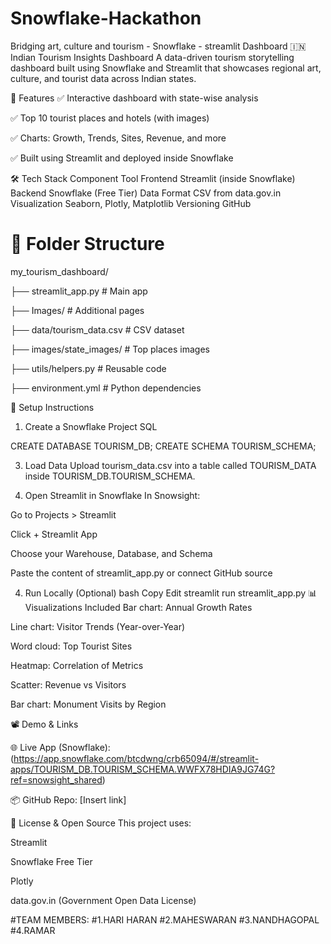 # Snowflake-Hackathon
Bridging art, culture and tourism - Snowflake - streamlit Dashboard
🇮🇳 Indian Tourism Insights Dashboard
A data-driven tourism storytelling dashboard built using Snowflake and Streamlit that showcases regional art, culture, and tourist data across Indian states.




🚀 Features
✅ Interactive dashboard with state-wise analysis

✅ Top 10 tourist places and hotels (with images)

✅ Charts: Growth, Trends, Sites, Revenue, and more

✅ Built using Streamlit and deployed inside Snowflake

🛠️ Tech Stack
Component	Tool
Frontend	Streamlit (inside Snowflake)
Backend	Snowflake (Free Tier)
Data Format	CSV from data.gov.in
Visualization	Seaborn, Plotly, Matplotlib
Versioning	GitHub

📂 Folder Structure
=
my_tourism_dashboard/

├── streamlit_app.py  # Main app

├── Images/                       # Additional pages

├── data/tourism_data.csv        # CSV dataset

├── images/state_images/         # Top places images

├── utils/helpers.py             # Reusable code

├── environment.yml              # Python dependencies


🔧 Setup Instructions
1. Create a Snowflake Project
SQL


CREATE DATABASE TOURISM_DB;
CREATE SCHEMA TOURISM_SCHEMA;

3. Load Data
Upload tourism_data.csv into a table called TOURISM_DATA inside TOURISM_DB.TOURISM_SCHEMA.

4. Open Streamlit in Snowflake
In Snowsight:

Go to Projects > Streamlit

Click + Streamlit App

Choose your Warehouse, Database, and Schema

Paste the content of streamlit_app.py or connect GitHub source

4. Run Locally (Optional)
bash
Copy
Edit
streamlit run streamlit_app.py
📊 Visualizations Included
Bar chart: Annual Growth Rates

Line chart: Visitor Trends (Year-over-Year)

Word cloud: Top Tourist Sites

Heatmap: Correlation of Metrics

Scatter: Revenue vs Visitors

Bar chart: Monument Visits by Region

📽️ Demo & Links


🌐 Live App (Snowflake): (https://app.snowflake.com/btcdwng/crb65094/#/streamlit-apps/TOURISM_DB.TOURISM_SCHEMA.WWFX78HDIA9JG74G?ref=snowsight_shared)

📦 GitHub Repo: [Insert link]



📜 License & Open Source
This project uses:

Streamlit

Snowflake Free Tier

Plotly

data.gov.in (Government Open Data License)



#TEAM  MEMBERS:
#1.HARI HARAN
#2.MAHESWARAN
#3.NANDHAGOPAL
#4.RAMAR

